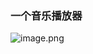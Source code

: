 ### 一个音乐播放器

![image.png](https://p1-juejin.byteimg.com/tos-cn-i-k3u1fbpfcp/f235476387d84c88a62bb033e02e5278~tplv-k3u1fbpfcp-watermark.image?)
